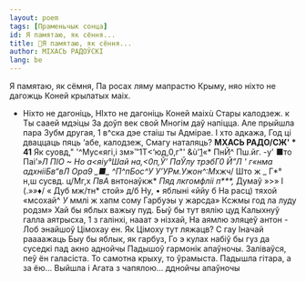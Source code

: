 ```yaml
---
layout: poem
tags: [Праменьчык сонца]
id: Я памятаю, як сёння...
title: 🚧Я памятаю, як сёння...
author: МІХАСЬ РАДОЎСКІ
lang: be
---
```



Я памятаю, як сёмня, Па росах ляму мапрастю Крыму, няо ніхто не дагожць Коней крылатых маіх.
- Ніхто не дагоніць, НІхто не дагоніць Коней маіхù
Стары калодзеж. к
Ты сааей мдэіцы За доўп век свой Многім даў напіцца.
Але прыйшла пара Зубм другая, 1 в^ска дэе стаіш ты Адмірае.
I хто адкажа, Год ці дваццаць пяць ‘абе, калодзеж, Смагу наталяць?
**МХАСЬ РАДО/СЖ' * 41**
Як суовд,"
'^Мус«ягі,і зм»™1Т<‘юд,0,г"'
&ù’[1](#sdfootnote1sym)«* ПнЙ^
Пш.йг. -у' ■то Паі’*»Л ПІО ~ Но а<яіу°Шай на,<0п,Ў’ ПаЎлу трэбГ0 Й”*Л ' г«нма адхнііБв“вЛ _Ора9_
_***■_ _^П^пБос^У_ У’УРм.Ужон^:М*хжч/ Што ж _ Г*° н,ш сусвд.
ц/Мг,х _ПвА_ внтонаўкж*
_Пяд_ _лкгомфліі_ _п***,_ Думаў »>» I (.»*»*♦/ « Дуб мж/тн* стой» д/б Ну, • яблыні «ййу б На расц) тяхой «мсохай^ _У_ ммлі ж хапм сому
Гарбуэы у жарсда»
Ксжмы год ла луду родзм» Хай бы яблых важыу пуд. Быў бы тут вялію цуд
Калыхнуў галла аятрысха, 1 з галінхі, нааат э нізхай, На аямлю эляцеў антон - Лоб энайшоў Цімохау ен.
Як Цімоху тут ляжацв? С гау Іначай раааажаць Быу бы яблык, як гарбуз, Го э кулах набіў бы гуз
да суседкі пад акно аднойчы Падышоў гармонік апаўночы. Заліваўся, пеў ён галасіста. То самотна крыху, то ўрамыста. Падышла гітара, а за ёю... Выйшла і Агата з чапялою...
дднойчы апаўночы
